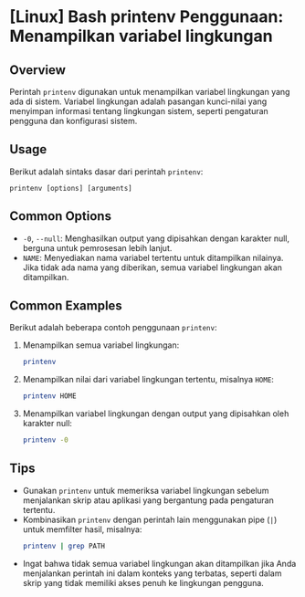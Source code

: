 # [Linux] Bash printenv Penggunaan: Menampilkan variabel lingkungan

## Overview
Perintah `printenv` digunakan untuk menampilkan variabel lingkungan yang ada di sistem. Variabel lingkungan adalah pasangan kunci-nilai yang menyimpan informasi tentang lingkungan sistem, seperti pengaturan pengguna dan konfigurasi sistem.

## Usage
Berikut adalah sintaks dasar dari perintah `printenv`:

```
printenv [options] [arguments]
```

## Common Options
- `-0`, `--null`: Menghasilkan output yang dipisahkan dengan karakter null, berguna untuk pemrosesan lebih lanjut.
- `NAME`: Menyediakan nama variabel tertentu untuk ditampilkan nilainya. Jika tidak ada nama yang diberikan, semua variabel lingkungan akan ditampilkan.

## Common Examples
Berikut adalah beberapa contoh penggunaan `printenv`:

1. Menampilkan semua variabel lingkungan:
   ```bash
   printenv
   ```

2. Menampilkan nilai dari variabel lingkungan tertentu, misalnya `HOME`:
   ```bash
   printenv HOME
   ```

3. Menampilkan variabel lingkungan dengan output yang dipisahkan oleh karakter null:
   ```bash
   printenv -0
   ```

## Tips
- Gunakan `printenv` untuk memeriksa variabel lingkungan sebelum menjalankan skrip atau aplikasi yang bergantung pada pengaturan tertentu.
- Kombinasikan `printenv` dengan perintah lain menggunakan pipe (`|`) untuk memfilter hasil, misalnya:
  ```bash
  printenv | grep PATH
  ```
- Ingat bahwa tidak semua variabel lingkungan akan ditampilkan jika Anda menjalankan perintah ini dalam konteks yang terbatas, seperti dalam skrip yang tidak memiliki akses penuh ke lingkungan pengguna.